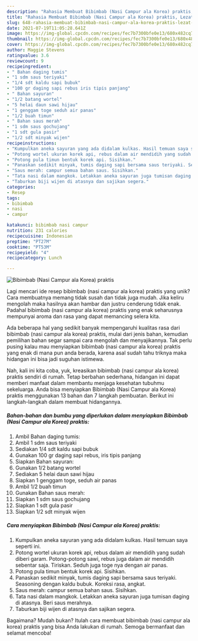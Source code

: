 ```yaml
---
description: "Rahasia Membuat Bibimbab (Nasi Campur ala Korea) praktis, Lezat Sekali"
title: "Rahasia Membuat Bibimbab (Nasi Campur ala Korea) praktis, Lezat Sekali"
slug: 648-rahasia-membuat-bibimbab-nasi-campur-ala-korea-praktis-lezat-sekali
date: 2021-07-19T11:05:28.641Z
image: https://img-global.cpcdn.com/recipes/fec7b7300bfe0e13/680x482cq70/bibimbab-nasi-campur-ala-korea-praktis-foto-resep-utama.jpg
thumbnail: https://img-global.cpcdn.com/recipes/fec7b7300bfe0e13/680x482cq70/bibimbab-nasi-campur-ala-korea-praktis-foto-resep-utama.jpg
cover: https://img-global.cpcdn.com/recipes/fec7b7300bfe0e13/680x482cq70/bibimbab-nasi-campur-ala-korea-praktis-foto-resep-utama.jpg
author: Maggie Stevens
ratingvalue: 3.6
reviewcount: 9
recipeingredient:
- " Bahan daging tumis"
- "1 sdm saus teriyaki"
- "1/4 sdt kaldu sapi bubuk"
- "100 gr daging sapi rebus iris tipis panjang"
- " Bahan sayuran"
- "1/2 batang wortel"
- "5 helai daun sawi hijau"
- "1 genggam toge seduh air panas"
- "1/2 buah timun"
- " Bahan saus merah"
- "1 sdm saus gochujang"
- "1 sdt gula pasir"
- "1/2 sdt minyak wijen"
recipeinstructions:
- "Kumpulkan aneka sayuran yang ada didalam kulkas. Hasil temuan saya seperti ini."
- "Potong wortel ukuran korek api, rebus dalam air mendidih yang sudah diberi garam. Potong-potong sawi, rebus juga dalam air mendidih sebentar saja. Tiriskan. Seduh juga toge nya dengan air panas."
- "Potong pula timun bentuk korek api. Sisihkan."
- "Panaskan sedikit minyak, tumis daging sapi bersama saus teriyaki. Seasoning dengan kaldu bubuk. Koreksi rasa, angkat."
- "Saus merah: campur semua bahan saus. Sisihkan."
- "Tata nasi dalam mangkok. Letakkan aneka sayuran juga tumisan daging di atasnya. Beri saus merahnya."
- "Taburkan biji wijen di atasnya dan sajikan segera."
categories:
- Resep
tags:
- bibimbab
- nasi
- campur

katakunci: bibimbab nasi campur 
nutrition: 231 calories
recipecuisine: Indonesian
preptime: "PT27M"
cooktime: "PT53M"
recipeyield: "4"
recipecategory: Lunch

---
```



![Bibimbab (Nasi Campur ala Korea) praktis](https://img-global.cpcdn.com/recipes/fec7b7300bfe0e13/680x482cq70/bibimbab-nasi-campur-ala-korea-praktis-foto-resep-utama.jpg)

Lagi mencari ide resep bibimbab (nasi campur ala korea) praktis yang unik? Cara membuatnya memang tidak susah dan tidak juga mudah. Jika keliru mengolah maka hasilnya akan hambar dan justru cenderung tidak enak. Padahal bibimbab (nasi campur ala korea) praktis yang enak seharusnya mempunyai aroma dan rasa yang dapat memancing selera kita.



Ada beberapa hal yang sedikit banyak mempengaruhi kualitas rasa dari bibimbab (nasi campur ala korea) praktis, mulai dari jenis bahan, kemudian pemilihan bahan segar sampai cara mengolah dan menyajikannya. Tak perlu pusing kalau mau menyiapkan bibimbab (nasi campur ala korea) praktis yang enak di mana pun anda berada, karena asal sudah tahu triknya maka hidangan ini bisa jadi suguhan istimewa.


Nah, kali ini kita coba, yuk, kreasikan bibimbab (nasi campur ala korea) praktis sendiri di rumah. Tetap berbahan sederhana, hidangan ini dapat memberi manfaat dalam membantu menjaga kesehatan tubuhmu sekeluarga. Anda bisa menyiapkan Bibimbab (Nasi Campur ala Korea) praktis menggunakan 13 bahan dan 7 langkah pembuatan. Berikut ini langkah-langkah dalam membuat hidangannya.

<!--inarticleads1-->

##### Bahan-bahan dan bumbu yang diperlukan dalam menyiapkan Bibimbab (Nasi Campur ala Korea) praktis:

1. Ambil  Bahan daging tumis:
1. Ambil 1 sdm saus teriyaki
1. Sediakan 1/4 sdt kaldu sapi bubuk
1. Gunakan 100 gr daging sapi rebus, iris tipis panjang
1. Siapkan  Bahan sayuran:
1. Gunakan 1/2 batang wortel
1. Sediakan 5 helai daun sawi hijau
1. Siapkan 1 genggam toge, seduh air panas
1. Ambil 1/2 buah timun
1. Gunakan  Bahan saus merah:
1. Siapkan 1 sdm saus gochujang
1. Siapkan 1 sdt gula pasir
1. Siapkan 1/2 sdt minyak wijen




<!--inarticleads2-->

##### Cara menyiapkan Bibimbab (Nasi Campur ala Korea) praktis:

1. Kumpulkan aneka sayuran yang ada didalam kulkas. Hasil temuan saya seperti ini.
1. Potong wortel ukuran korek api, rebus dalam air mendidih yang sudah diberi garam. Potong-potong sawi, rebus juga dalam air mendidih sebentar saja. Tiriskan. Seduh juga toge nya dengan air panas.
1. Potong pula timun bentuk korek api. Sisihkan.
1. Panaskan sedikit minyak, tumis daging sapi bersama saus teriyaki. Seasoning dengan kaldu bubuk. Koreksi rasa, angkat.
1. Saus merah: campur semua bahan saus. Sisihkan.
1. Tata nasi dalam mangkok. Letakkan aneka sayuran juga tumisan daging di atasnya. Beri saus merahnya.
1. Taburkan biji wijen di atasnya dan sajikan segera.




Bagaimana? Mudah bukan? Itulah cara membuat bibimbab (nasi campur ala korea) praktis yang bisa Anda lakukan di rumah. Semoga bermanfaat dan selamat mencoba!
